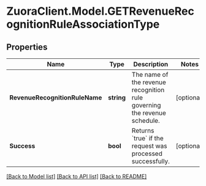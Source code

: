 # ZuoraClient.Model.GETRevenueRecognitionRuleAssociationType

## Properties

Name | Type | Description | Notes
------------ | ------------- | ------------- | -------------
**RevenueRecognitionRuleName** | **string** | The name of the revenue recognition rule governing the revenue schedule.  | [optional] 
**Success** | **bool** | Returns &#x60;true&#x60; if the request was processed successfully.  | [optional] 

[[Back to Model list]](../README.md#documentation-for-models) [[Back to API list]](../README.md#documentation-for-api-endpoints) [[Back to README]](../README.md)

